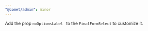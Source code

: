 ```yaml
---
"@comet/admin": minor
---
```


Add the prop `noOptionsLabel ` to the `FinalFormSelect` to customize it.
